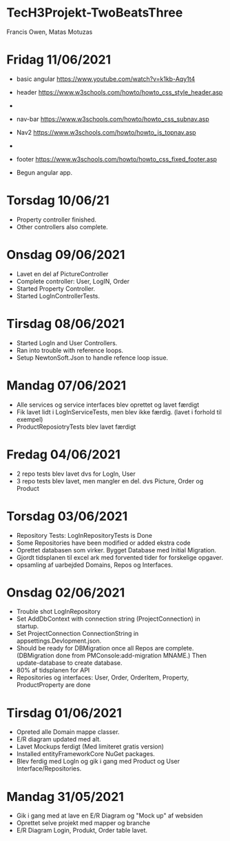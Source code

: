 # TecH3Projekt-TwoBeatsThree
Francis Owen, Matas Motuzas

# Fridag 11/06/2021
* basic angular https://www.youtube.com/watch?v=k1kb-Aqy1t4 

* header  https://www.w3schools.com/howto/howto_css_style_header.asp
* 
* nav-bar https://www.w3schools.com/howto/howto_css_subnav.asp
* Nav2    https://www.w3schools.com/howto/howto_js_topnav.asp
*         
* footer  https://www.w3schools.com/howto/howto_css_fixed_footer.asp
* Begun angular app.


# Torsdag 10/06/21
* Property controller finished.
* Other controllers also complete.


# Onsdag 09/06/2021
* Lavet en del af PictureController
* Complete controller: User, LogIN, Order
* Started Property Controller.
* Started LogInControllerTests.


# Tirsdag 08/06/2021
* Started LogIn and User Controllers. 
* Ran into trouble with reference loops.
* Setup NewtonSoft.Json to handle refence loop issue.


# Mandag 07/06/2021
* Alle services og service interfaces blev oprettet og lavet færdigt
* Fik lavet lidt i LogInServiceTests, men blev ikke færdig. (lavet i forhold til exempel)
* ProductReposiotryTests blev lavet færdigt


# Fredag 04/06/2021
* 2 repo tests blev lavet dvs for LogIn, User
* 3 repo tests blev lavet, men mangler en del. dvs Picture, Order og Product


# Torsdag 03/06/2021
* Repository Tests: LogInRepositoryTests is Done
* Some Repositories have been modified or added ekstra code
* Oprettet databasen som virker. Bygget Database med Initial Migration.
* Gjordt tidsplanen til excel ark med forvented tider for forskelige opgaver.
* opsamling af uarbejded Domains, Repos og Interfaces.


# Onsdag 02/06/2021
* Trouble shot LogInRepository
* Set AddDbContext with connection string (ProjectConnection) in startup.
* Set ProjectConnection ConnectionString in appsettings.Devlopment.json.
* Should be ready for DBMigration once all Repos are complete. (DBMigration done from PMConsole:add-migration MNAME.)
 Then update-database to create database.
* 80% af tidsplanen for API
* Repositories og interfaces: User, Order, OrderItem, Property, ProductProperty are done


# Tirsdag 01/06/2021
* Opreted alle Domain mappe classer.
* E/R diagram updated med alt.
* Lavet Mockups ferdigt (Med limiteret gratis version)
* Installed entityFrameworkCore NuGet packages.
* Blev ferdig med LogIn og gik i gang med Product og User Interface/Repositories.


# Mandag 31/05/2021
* Gik i gang med at lave en E/R Diagram og "Mock up" af websiden
* Oprettet selve projekt med mapper og branche
* E/R Diagram Login, Produkt, Order table lavet.
